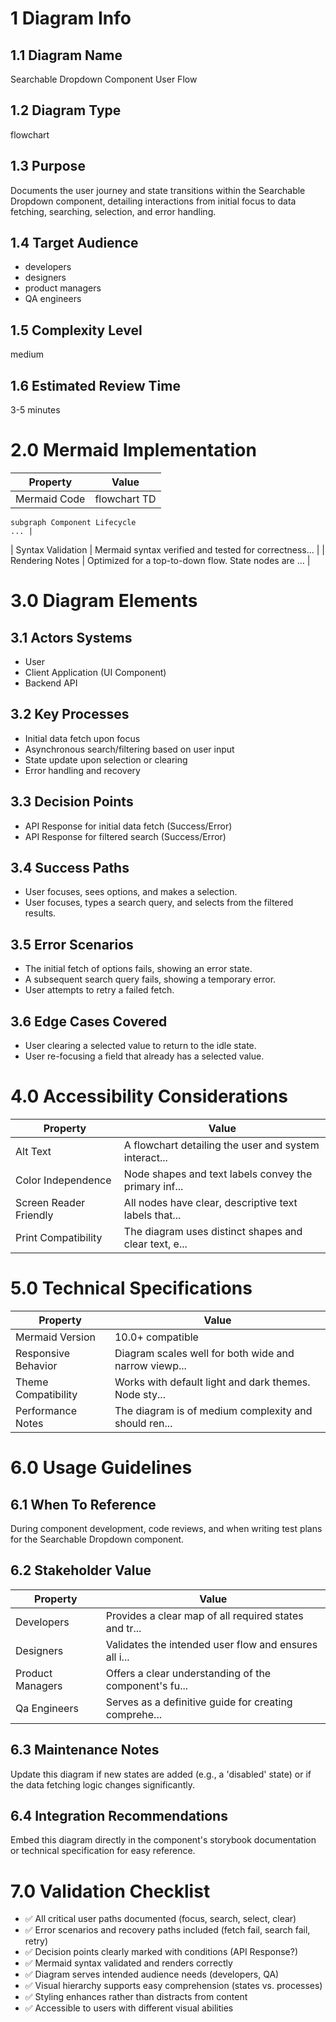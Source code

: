 # 1 Diagram Info

## 1.1 Diagram Name

Searchable Dropdown Component User Flow

## 1.2 Diagram Type

flowchart

## 1.3 Purpose

Documents the user journey and state transitions within the Searchable Dropdown component, detailing interactions from initial focus to data fetching, searching, selection, and error handling.

## 1.4 Target Audience

- developers
- designers
- product managers
- QA engineers

## 1.5 Complexity Level

medium

## 1.6 Estimated Review Time

3-5 minutes

# 2.0 Mermaid Implementation

| Property | Value |
|----------|-------|
| Mermaid Code | flowchart TD
    subgraph Component Lifecycle
    ... |
| Syntax Validation | Mermaid syntax verified and tested for correctness... |
| Rendering Notes | Optimized for a top-to-down flow. State nodes are ... |

# 3.0 Diagram Elements

## 3.1 Actors Systems

- User
- Client Application (UI Component)
- Backend API

## 3.2 Key Processes

- Initial data fetch upon focus
- Asynchronous search/filtering based on user input
- State update upon selection or clearing
- Error handling and recovery

## 3.3 Decision Points

- API Response for initial data fetch (Success/Error)
- API Response for filtered search (Success/Error)

## 3.4 Success Paths

- User focuses, sees options, and makes a selection.
- User focuses, types a search query, and selects from the filtered results.

## 3.5 Error Scenarios

- The initial fetch of options fails, showing an error state.
- A subsequent search query fails, showing a temporary error.
- User attempts to retry a failed fetch.

## 3.6 Edge Cases Covered

- User clearing a selected value to return to the idle state.
- User re-focusing a field that already has a selected value.

# 4.0 Accessibility Considerations

| Property | Value |
|----------|-------|
| Alt Text | A flowchart detailing the user and system interact... |
| Color Independence | Node shapes and text labels convey the primary inf... |
| Screen Reader Friendly | All nodes have clear, descriptive text labels that... |
| Print Compatibility | The diagram uses distinct shapes and clear text, e... |

# 5.0 Technical Specifications

| Property | Value |
|----------|-------|
| Mermaid Version | 10.0+ compatible |
| Responsive Behavior | Diagram scales well for both wide and narrow viewp... |
| Theme Compatibility | Works with default light and dark themes. Node sty... |
| Performance Notes | The diagram is of medium complexity and should ren... |

# 6.0 Usage Guidelines

## 6.1 When To Reference

During component development, code reviews, and when writing test plans for the Searchable Dropdown component.

## 6.2 Stakeholder Value

| Property | Value |
|----------|-------|
| Developers | Provides a clear map of all required states and tr... |
| Designers | Validates the intended user flow and ensures all i... |
| Product Managers | Offers a clear understanding of the component's fu... |
| Qa Engineers | Serves as a definitive guide for creating comprehe... |

## 6.3 Maintenance Notes

Update this diagram if new states are added (e.g., a 'disabled' state) or if the data fetching logic changes significantly.

## 6.4 Integration Recommendations

Embed this diagram directly in the component's storybook documentation or technical specification for easy reference.

# 7.0 Validation Checklist

- ✅ All critical user paths documented (focus, search, select, clear)
- ✅ Error scenarios and recovery paths included (fetch fail, search fail, retry)
- ✅ Decision points clearly marked with conditions (API Response?)
- ✅ Mermaid syntax validated and renders correctly
- ✅ Diagram serves intended audience needs (developers, QA)
- ✅ Visual hierarchy supports easy comprehension (states vs. processes)
- ✅ Styling enhances rather than distracts from content
- ✅ Accessible to users with different visual abilities

